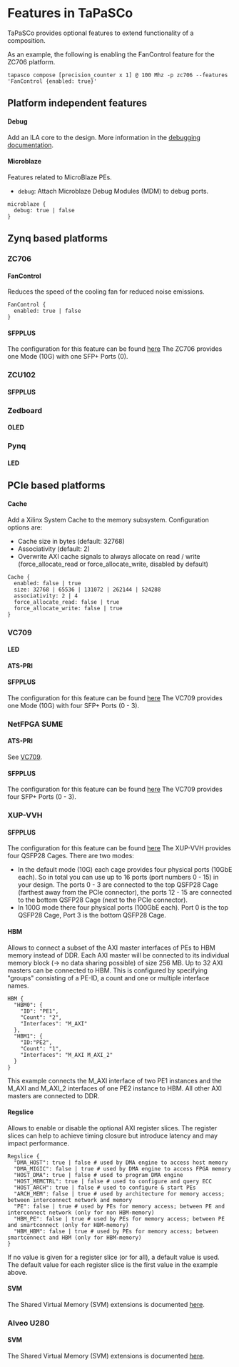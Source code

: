 Features in TaPaSCo
===================

TaPaSCo provides optional features to extend functionality of a composition.

As an example, the following is enabling the FanControl feature for the ZC706
platform.

```
tapasco compose [precision_counter x 1] @ 100 Mhz -p zc706 --features 'FanControl {enabled: true}'
```

## Platform independent features

#### Debug
Add an ILA core to the design. More information in the [debugging documentation](debugging.md).

#### Microblaze
Features related to MicroBlaze PEs.

* `debug`: Attach Microblaze Debug Modules (MDM) to debug ports.

```
microblaze {
  debug: true | false
}
```

## Zynq based platforms

### ZC706

#### FanControl
Reduces the speed of the cooling fan for reduced noise emissions.
```
FanControl {
  enabled: true | false
}
```

#### SFPPLUS
The configuration for this feature can be found [here](sfpplus.md)
The ZC706 provides one Mode (10G) with one SFP+ Ports (0).

### ZCU102

#### SFPPLUS

### Zedboard

#### OLED

### Pynq

#### LED

## PCIe based platforms

#### Cache
Add a Xilinx System Cache to the memory subsystem. Configuration options are:
* Cache size in bytes (default: 32768)
* Associativity (default: 2)
* Overwrite AXI cache signals to always allocate on read / write (force_allocate_read or force_allocate_write, disabled by default)
```
Cache {
  enabled: false | true
  size: 32768 | 65536 | 131072 | 262144 | 524288
  associativity: 2 | 4
  force_allocate_read: false | true
  force_allocate_write: false | true
}
```

### VC709

#### LED

#### ATS-PRI

#### SFPPLUS
The configuration for this feature can be found [here](sfpplus.md)
The VC709 provides one Mode (10G) with four SFP+ Ports (0 - 3).

### NetFPGA SUME

#### ATS-PRI
See [VC709](#VC709).

#### SFPPLUS
The configuration for this feature can be found [here](sfpplus.md)
The VC709 provides four SFP+ Ports (0 - 3).

### XUP-VVH

#### SFPPLUS
The configuration for this feature can be found [here](sfpplus.md)
The XUP-VVH provides four QSFP28 Cages.
There are two modes:
 - In the default mode (10G) each cage provides four physical ports (10GbE each). So in total you can use up to 16 ports (port numbers 0 - 15) in your design. The ports 0 - 3 are connected to the top QSFP28 Cage (farthest away from the PCIe connector), the ports 12 - 15 are connected to the bottom QSFP28 Cage (next to the PCIe connector).
 - In 100G mode there four physical ports (100GbE each). Port 0 is the top QSFP28 Cage, Port 3 is the bottom QSFP28 Cage.

#### HBM
Allows to connect a subset of the AXI master interfaces of PEs to HBM memory instead of DDR. Each AXI master will be connected to its individual memory block (-> no data sharing possible) of size 256 MB. Up to 32 AXI masters can be connected to HBM. This is configured by specifying "groups" consisting of a PE-ID, a count and one or multiple interface names.

```
HBM {
  "HBM0": {
  	"ID": "PE1",
  	"Count": "2",
  	"Interfaces": "M_AXI"
  },
  "HBM1": {
  	"ID:"PE2",
  	"Count": "1",
  	"Interfaces": "M_AXI M_AXI_2"
  }
}
```

This example connects the M_AXI interface of two PE1 instances and the M_AXI and M_AXI_2 interfaces of one PE2 instance to HBM. All other AXI masters are connected to DDR.

#### Regslice
Allows to enable or disable the optional AXI register slices. The register slices can help to achieve timing closure but introduce latency and may impact performance.

```
Regslice {
  "DMA_HOST": true | false # used by DMA engine to access host memory
  "DMA_MIGIC": false | true # used by DMA engine to access FPGA memory
  "HOST_DMA": true | false # used to program DMA engine
  "HOST_MEMCTRL": true | false # used to configure and query ECC
  "HOST_ARCH": true | false # used to configure & start PEs
  "ARCH_MEM": false | true # used by architecture for memory access; between interconnect network and memory
  "PE": false | true # used by PEs for memory access; between PE and interconnect network (only for non HBM-memory)
  "HBM_PE": false | true # used by PEs for memory access; between PE and smartconnect (only for HBM-memory)
  "HBM_HBM": false | true # used by PEs for memory access; between smartconnect and HBM (only for HBM-memory)
}
```
If no value is given for a register slice (or for all), a default value is used. The default value for each register slice is the first value in the example above.

#### SVM

The Shared Virtual Memory (SVM) extensions is documented [here](tapasco-svm.md).

### Alveo U280

#### SVM

The Shared Virtual Memory (SVM) extensions is documented [here](tapasco-svm.md).